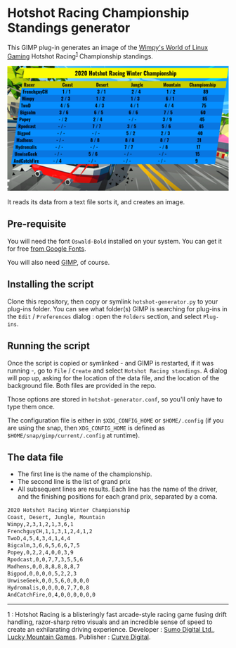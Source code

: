 Hotshot Racing Championship Standings generator
===============================================

This GIMP plug-in generates an image of the [Wimpy's World of Linux Gaming](https://www.youtube.com/channel/UC6D0aBP5pnWTGhQAvEmhUNw) Hotshot Racing<sup>[1](#1)</sup> Championship standings.

![](hotshot_racing.png)

It reads its data from a text file sorts it, and creates an image.

Pre-requisite
-------------
You will need the font `Oswald-Bold` installed on your system. You can get it for free [from Google Fonts](https://fonts.google.com/specimen/Oswald).

You will also need [GIMP](https://www.gimp.org/), of course.

Installing the script
---------------------

Clone this repository, then copy or symlink `hotshot-generator.py` to your plug-ins folder. You can see what folder(s) GIMP is searching for plug-ins in the `Edit` / `Preferences` dialog : open the `Folders` section, and select `Plug-ins`.

Running the script
------------------

Once the script is copied or symlinked - and GIMP is restarted, if it was running -, go to `File` / `Create` and select `Hotshot Racing standings`. A dialog will pop up, asking for the location of the data file, and the location of the background file. Both files are provided in the repo.

Those options are stored in `hotshot-generator.conf`, so you'll only have to type them once.

The configuration file is either in `$XDG_CONFIG_HOME` or `$HOME/.config` (if you are using the snap, then `XDG_CONFIG_HOME` is defined as `$HOME/snap/gimp/current/.config` at runtime).

The data file
-------------

- The first line is the name of the championship.
- The second line is the list of grand prix
- All subsequent lines are results. Each line has the name of the driver, and the finishing positions for each grand prix, separated by a coma.

```
2020 Hotshot Racing Winter Championship
Coast, Desert, Jungle, Mountain
Wimpy,2,3,1,2,1,3,6,1
FrenchguyCH,1,1,3,1,2,4,1,2
TwoD,4,5,4,3,4,1,4,4
Bigcalm,3,6,6,5,6,6,7,5
Popey,0,2,2,4,0,0,3,9
Rpodcast,0,0,7,7,3,5,5,6
Madhens,0,0,8,8,8,8,8,7
Bigpod,0,0,0,0,5,2,2,3
UnwiseGeek,0,0,5,6,0,0,0,0
Hydromalis,0,0,0,0,7,7,0,8
AndCatchFire,0,4,0,0,0,0,0,0
```

----

<a name="1">1</a> : Hotshot Racing is a blisteringly fast arcade-style racing game fusing drift handling, razor-sharp retro visuals and an incredible sense of speed to create an exhilarating driving experience. Developer : [Sumo Digital Ltd.](https://www.sumo-digital.com/), [Lucky Mountain Games](http://luckymountaingames.co.uk/). Publisher : [Curve Digital](https://www.curve-digital.com/).
